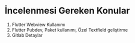 # İncelenmesi Gereken Konular

1. Flutter Webview Kullanımı
2. Flutter Pubdev, Paket kullanımı, Özel Textfield geliştirme
3. Gitlab Detaylar

